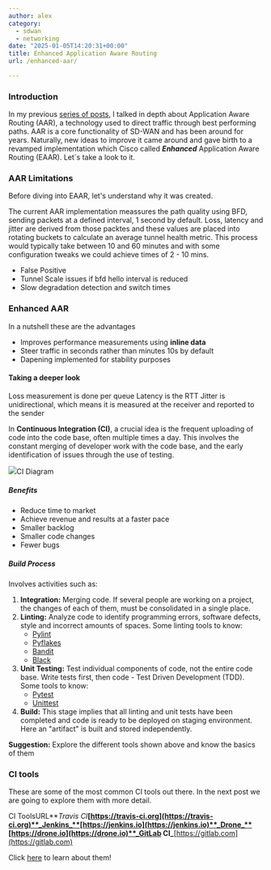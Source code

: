 ```yaml
---
author: alex
category:
  - sdwan
  - networking
date: "2025-01-05T14:20:31+00:00"
title: Enhanced Application Aware Routing
url: /enhanced-aar/

---
```

### Introduction

In my previous [series of posts](/demystifying-aar-1-3-the-foundations), I talked in depth about Application Aware Routing (AAR), a technology used to direct traffic through best performing paths. AAR is a core functionality of SD-WAN and has been around for years. Naturally, new ideas to improve it came around and gave birth to a revamped implementation which Cisco called **_Enhanced_** Application Aware Routing (EAAR). Let´s take a look to it.

### AAR Limitations

Before diving into EAAR, let's understand why it was created.

The current AAR implementation meassures the path quality using BFD, sending packets at a defined interval, 1 second by default. Loss, latency and jitter are derived from those packtes and these values are placed into rotating buckets to calculate an average tunnel health metric. This process would typically take between 10 and 60 minutes and with some configuration tweaks we could achieve times of 2 - 10 mins.

- False Positive
- Tunnel Scale issues if bfd hello interval is reduced 
- Slow degradation detection and switch times  

### Enhanced AAR

In a nutshell these are the advantages 
- Improves performance measurements using **inline data**
- Steer traffic in seconds rather than minutes 10s by default
- Dapening implemented for stability purposes

#### Taking a deeper look 

Loss measurement is done per queue
Latency is the RTT
Jitter is unidirectional, which means it is measured at the receiver and reported to the sender




In **Continuous Integration (CI)**, a crucial idea is the frequent uploading of code into the code base, often multiple times a day. This involves the constant merging of developer work with the code base, and the early identification of issues through the use of testing.

![](/wp-content/uploads/2024/01/Screenshot-2024-01-17-at-15.23.10.png)CI Diagram

##### Benefits

- Reduce time to market
- Achieve revenue and results at a faster pace
- Smaller backlog
- Smaller code changes
- Fewer bugs

##### Build Process

Involves activities such as:

1. **Integration:** Merging code. If several people are working on a project, the changes of each of them, must be consolidated in a single place.
1. **Linting:** Analyze code to identify programming errors, software defects, style and incorrect amounts of spaces. Some linting tools to know:
   - [Pylint](https://pypi.org/project/pylint/)
   - [Pyflakes](https://pypi.org/project/pyflakes/)
   - [Bandit](https://bandit.readthedocs.io/en/latest/)
   - [Black](https://black.readthedocs.io/en/stable/)
1. **Unit Testing:** Test individual components of code, not the entire code base. Write tests first, then code - Test Driven Development (TDD). Some tools to know:
   - [Pytest](https://docs.pytest.org/en/7.4.x/)
   - [Unittest](https://docs.python.org/3/library/unittest.html)
1. **Build:** This stage implies that all linting and unit tests have been completed and code is ready to be deployed on staging environment. Here an "artifact" is built and stored independently.

**Suggestion:** Explore the different tools shown above and know the basics of them

### CI tools

These are some of the most common CI tools out there. In the next post we are going to explore them with more detail.

CI ToolsURL**_Travis CI_**[https://travis-ci.org](https://travis-ci.org)**_Jenkins_**[https://jenkins.io](https://jenkins.io)**_Drone_**[https://drone.io](https://drone.io)**_GitLab CI_**[https://gitlab.com](https://gitlab.com)

Click [here](/ci-tools/) to learn about them!
